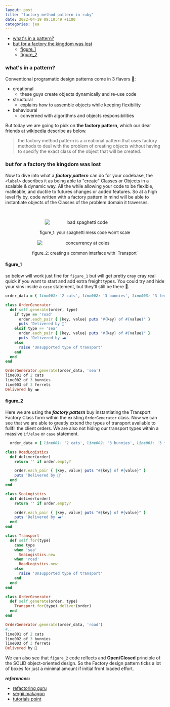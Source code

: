 ```yaml
---
layout: post
title: "factory method pattern in ruby"
date: 2022-04-19 09:10:49 +1100
categories: jea
---
```


<sl-format-date  date="{{page.date}}"  month="long"  day="numeric"  year="numeric"></sl-format-date>

- [what's in a pattern?](#whats-in-a-pattern)
- [but for a factory the kingdom was lost](#but-for-a-factory-the-kingdom-was-lost)
  - [figure_1](#figure_1)
  - [figure_2](#figure_2)

### what's in a pattern?

Conventional programatic design patterns come in 3 flavors 🍦:

- creational
  - these guys create objects dynamically and re-use code
- structural
  - explains how to assemble objects while keeping flexibility
- behavioural
  - converned with algorithms and objects responsibilities

But today we are going to pick on **the factory pattern**, which our dear friends at [wikipedia](https://en.wikipedia.org/wiki/Factory_method_pattern) describe as below.

> the factory method pattern is a creational pattern that uses factory methods to deal with the problem of creating objects without having to specify the exact class of the object that will be created.

### but for a factory the kingdom was lost

Now to dive into what a ***factory pattern*** can do for your codebase, the `<label>` describes it as being able to "create" Classes or Objects in a scalable & dynamic way. All the while allowing your code to be flexible, malleable, and ductile to futures changes or added features. So at a high level fly by, code written with a factory pattern in mind will be able to instantiate objects of the Classes of the problem domain it traverses.

  <div style="text-align: center; padding-top: 1rem; display: flex; flex-wrap: wrap; justify-content: space-around; align-items: center ">
    <div style="display: flex; flex-direction: column;">
      <img  style="max-width: 400px; padding: 1rem; text-align: center;"  src="https://res.cloudinary.com/oeelsafe/image/upload/v1650359901/problem1-en_pirxg1"  alt="bad spaghetti code" >
      <span style="font-size: small">figure_1: your spaghetti mess code won't scale</span>
    </div>
    <div style="display: flex; flex-direction: column;">
      <img  style="max-width: 400px;  padding: 1rem; text-align: center; "  src="https://res.cloudinary.com/oeelsafe/image/upload/v1650359938/solution3-en_xoeaie.png"  alt="concurrency at coles">
      <span style="font-size: small">figure_2: creating a common interface with `Transport`</span>
    </div>
</div>

#### figure_1

so below will work just fine for `figure_1` but will get pretty cray cray real quick if you want to start and add extra freight types. You could try and hide your sins inside a `case` statement, but they'll still be there 🧟.

```ruby
order_data = { line001: '2 cats', line002: '3 bunnies', line003: '3 ferrets' }

class OrderGenerator
  def self.generate(order, type)
    if type == 'road'
      order.each_pair { |key, value| puts "#{key} of #{value}" }
      puts 'Delivered by 🚚'
    elsif type == 'sea'
      order.each_pair { |key, value| puts "#{key} of #{value}" }
      puts 'Delivered by 🛥️'
    else
      raise 'Unsupported type of transport'
    end
  end
end

OrderGenerator.generate(order_data, 'sea')
line001 of 2 cats
line002 of 3 bunnies
line003 of 3 ferrets
Delivered by 🛥️
```

#### figure_2

Here we are using the ***factory pattern*** buy instantiating the Transport Factory Class form within the existing `OrderGenerator` class. Now we can see that we are able to greatly extend the types of transport available to fullfil the client orders. We are also not hiding our transport types within a massive `if/else` or `case` statement.
```ruby
  order_data = { line001: '2 cats', line002: '3 bunnies', line003: '3 ferrets' }

class RoadLogistics
  def deliver(order)
    return '' if order.empty?

    order.each_pair { |key, value| puts "#{key} of #{value}" }
    puts 'Delivered by 🚚'
  end
end

class SeaLogistics
  def deliver(order)
    return '' if order.empty?

    order.each_pair { |key, value| puts "#{key} of #{value}" }
    puts 'Delivered by 🛥️'
  end
end

class Transport
  def self.for(type)
    case type
    when 'sea'
      SeaLogistics.new
    when 'road'
      RoadLogistics.new
    else
      raise 'Unsupported type of transport'
    end
  end
end

class OrderGenerator
  def self.generate(order, type)
    Transport.for(type).deliver(order)
  end
end

OrderGenerator.generate(order_data, 'road')
#...
line001 of 2 cats
line002 of 3 bunnies
line003 of 3 ferrets
Delivered by 🚚
```

We can also see that `figure_2` code reflects and **Open/Closed** principle of the SOLID object-oriented design. So the Factory design pattern ticks a lot of boxes for just a minimal amount if initial front loaded effort.

***references:***
- [refactoring guru](https://refactoring.guru/design-patterns/factory-method)
- [sergii makagon](http://rubyblog.pro/2016/10/factory-method-pattern-in-ruby#disqus_thread)
- [tutorials point](https://www.tutorialspoint.com/design_pattern/factory_pattern.htm)
